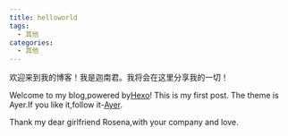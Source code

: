 ```yaml
---
title: helloworld
tags:
  - 其他
categories:
  - 其他
---
```

欢迎来到我的博客！我是迦南君。我将会在这里分享我的一切！

Welcome to my blog,powered by[Hexo](https://hexo.io/)! This is my first post. The theme is Ayer.If you like it,follow it-[Ayer](https://shen-yu.gitee.io/2019/ayer/).

Thank my dear girlfriend Rosena,with your company and love.